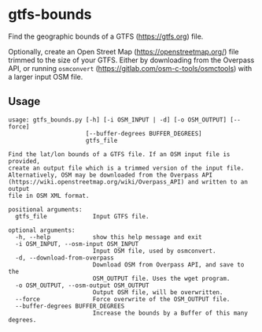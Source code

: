 # gtfs-bounds

Find the geographic bounds of a GTFS (https://gtfs.org) file.

Optionally, create an Open Street Map (https://openstreetmap.org/) file trimmed
to the size of your GTFS.  Either by downloading from the Overpass API, or
running `osmconvert` (https://gitlab.com/osm-c-tools/osmctools) with a larger
input OSM file.

## Usage

```
usage: gtfs_bounds.py [-h] [-i OSM_INPUT | -d] [-o OSM_OUTPUT] [--force]
                      [--buffer-degrees BUFFER_DEGREES]
                      gtfs_file

Find the lat/lon bounds of a GTFS file. If an OSM input file is provided,
create an output file which is a trimmed version of the input file.
Alternatively, OSM may be downloaded from the Overpass API
(https://wiki.openstreetmap.org/wiki/Overpass_API) and written to an output
file in OSM XML format.

positional arguments:
  gtfs_file             Input GTFS file.

optional arguments:
  -h, --help            show this help message and exit
  -i OSM_INPUT, --osm-input OSM_INPUT
                        Input OSM file, used by osmconvert.
  -d, --download-from-overpass
                        Download OSM from Overpass API, and save to the
                        OSM_OUTPUT file. Uses the wget program.
  -o OSM_OUTPUT, --osm-output OSM_OUTPUT
                        Output OSM file, will be overwritten.
  --force               Force overwrite of the OSM_OUTPUT file.
  --buffer-degrees BUFFER_DEGREES
                        Increase the bounds by a Buffer of this many degrees.
```

